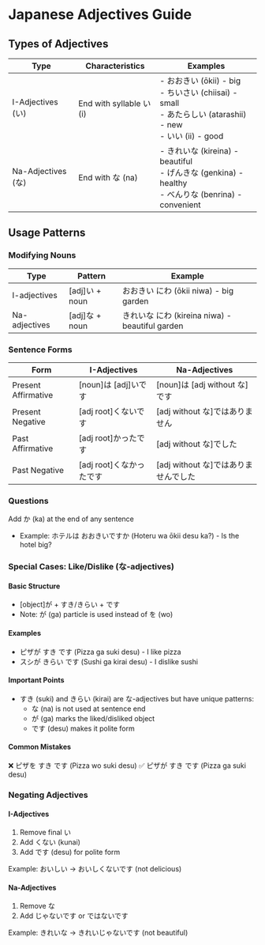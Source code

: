 # Japanese Adjectives Guide

## Types of Adjectives

| Type               | Characteristics          | Examples                                                                                                        |
| ------------------ | ------------------------ | --------------------------------------------------------------------------------------------------------------- |
| I-Adjectives (い)  | End with syllable い (i) | - おおきい (ōkii) - big<br>- ちいさい (chiisai) - small<br>- あたらしい (atarashii) - new<br>- いい (ii) - good |
| Na-Adjectives (な) | End with な (na)         | - きれいな (kireina) - beautiful<br>- げんきな (genkina) - healthy<br>- べんりな (benrina) - convenient         |

## Usage Patterns

### Modifying Nouns

| Type          | Pattern        | Example                                         |
| ------------- | -------------- | ----------------------------------------------- |
| I-adjectives  | [adj]い + noun | おおきい にわ (ōkii niwa) - big garden          |
| Na-adjectives | [adj]な + noun | きれいな にわ (kireina niwa) - beautiful garden |

### Sentence Forms

| Form                | I-Adjectives             | Na-Adjectives                        |
| ------------------- | ------------------------ | ------------------------------------ |
| Present Affirmative | [noun]は [adj]いです     | [noun]は [adj without な]です        |
| Present Negative    | [adj root]くないです     | [adj without な]ではありません       |
| Past Affirmative    | [adj root]かったです     | [adj without な]でした               |
| Past Negative       | [adj root]くなかったです | [adj without な]ではありませんでした |

### Questions

Add か (ka) at the end of any sentence

- Example: ホテルは おおきいですか (Hoteru wa ōkii desu ka?) - Is the hotel big?

### Special Cases: Like/Dislike (な-adjectives)

#### Basic Structure

- [object]が + すき/きらい + です
- Note: が (ga) particle is used instead of を (wo)

#### Examples

- ピザが すき です (Pizza ga suki desu) - I like pizza
- スシが きらい です (Sushi ga kirai desu) - I dislike sushi

#### Important Points

- すき (suki) and きらい (kirai) are な-adjectives but have unique patterns:
  - な (na) is not used at sentence end
  - が (ga) marks the liked/disliked object
  - です (desu) makes it polite form

#### Common Mistakes

❌ ピザを すき です (Pizza wo suki desu)
✅ ピザが すき です (Pizza ga suki desu)

### Negating Adjectives

#### I-Adjectives

1. Remove final い
2. Add くない (kunai)
3. Add です (desu) for polite form

Example: おいしい → おいしくないです (not delicious)

#### Na-Adjectives

1. Remove な
2. Add じゃないです or ではないです

Example: きれいな → きれいじゃないです (not beautiful)
